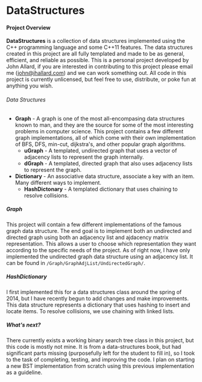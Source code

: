 DataStructures
===============

#### Project Overview

**DataStructures** is a collection of data structures implemented using the C++ programming language and some C++11 features.
The data structures created in this project are all fully templated and made to be as general, efficient, and reliable as possible. This is a personal project developed by John Allard, if you are interested in contributing to this project please email me (john@jhallard.com) and we can work something out. All code in this project is currently unlicensed, but feel free to use, distribute, or poke fun at anything you wish.

###### Data Structures
* **Graph** - A graph is one of the most all-encompasing data structures known to man, and they are the source for some of the most interesting problems in computer science. This project contains a few different graph implementations, all of which come with their own implementation of BFS, DFS, min-cut, dijkstra's, and other popular graph algorithms. 
    * **uGraph** - A templated, undirected graph that uses a vector of adjacency lists to represent the graph internally.
    * **dGraph** - A templated, directed graph that also uses adjacency lists to represent the graph.
* **Dictionary** - An associative data structure, associate a key with an item. Many different ways to implement.
    * **HashDictonary** - A templated dictionary that uses chaining to resolve collisions. 

##### Graph
This project will contain a few different implementations of the famous graph data structure. The end goal is to implement both an undirected and directed graph using both an adjacency list and ajdacency matrix representation. This allows a user to choose which representation they want according to the specific needs of the project. As of right now, I have only implemented the undirected graph data structure using an adjacency list. It can be found in `/Graph/GraphAdjList/UndirectedGraph/`.

##### HashDictionary
I first implemented this for a data structures class around the spring of 2014, but I have recently begun to add changes and make improvements. This data structure represents a dictionary that uses hashing to insert and locate items. To resolve collisions, we use chaining with linked lists.

##### What's next?
There currently exists a working binary search tree class in this project, but this code is mostly not mine. It is from a data-structures book, but had significant parts missing (purposefully left for the student to fill in), so I took to the task of completing, testing, and improving the code. I plan on starting a new BST implementation from scratch using this previous implementation as a guideline.